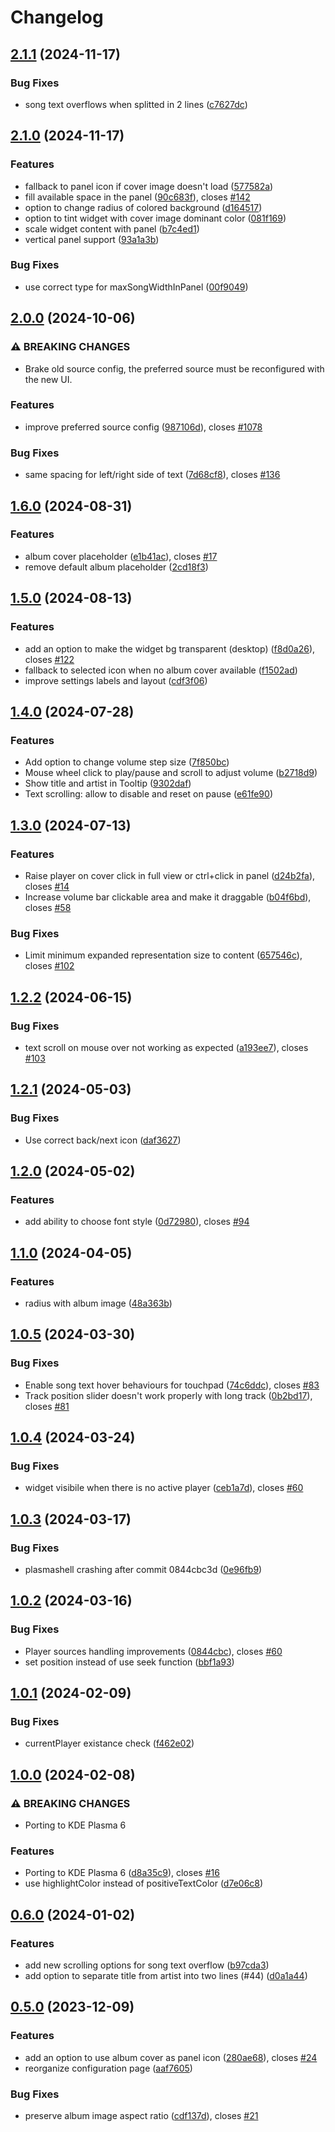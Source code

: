 # Changelog

## [2.1.1](https://github.com/ccatterina/plasmusic-toolbar/compare/v2.1.0...v2.1.1) (2024-11-17)


### Bug Fixes

* song text overflows when splitted in 2 lines ([c7627dc](https://github.com/ccatterina/plasmusic-toolbar/commit/c7627dcec9986bdb06277afe204f48fb8c0f54d2))

## [2.1.0](https://github.com/ccatterina/plasmusic-toolbar/compare/v2.0.0...v2.1.0) (2024-11-17)


### Features

* fallback to panel icon if cover image doesn't load ([577582a](https://github.com/ccatterina/plasmusic-toolbar/commit/577582a6eac008a1aafcbe61b2a2a1f00308450d))
* fill available space in the panel ([90c683f](https://github.com/ccatterina/plasmusic-toolbar/commit/90c683f18d25dd9cea533571ba5e45db7574453a)), closes [#142](https://github.com/ccatterina/plasmusic-toolbar/issues/142)
* option to change radius of colored background ([d164517](https://github.com/ccatterina/plasmusic-toolbar/commit/d1645175ebf7a44eb96f73d7003eb60c0263645f))
* option to tint widget with cover image dominant color ([081f169](https://github.com/ccatterina/plasmusic-toolbar/commit/081f1699f1c3d97f3aa1720661b18cf72543496c))
* scale widget content with panel ([b7c4ed1](https://github.com/ccatterina/plasmusic-toolbar/commit/b7c4ed1ff6dd5d224354c3aa05289f8b2612e541))
* vertical panel support ([93a1a3b](https://github.com/ccatterina/plasmusic-toolbar/commit/93a1a3b44b53ee85c481a8d3231fa66d9537cb8f))


### Bug Fixes

* use correct type for maxSongWidthInPanel ([00f9049](https://github.com/ccatterina/plasmusic-toolbar/commit/00f90496c5d7b892690471105f039e1332a8e840))

## [2.0.0](https://github.com/ccatterina/plasmusic-toolbar/compare/v1.6.0...v2.0.0) (2024-10-06)


### ⚠ BREAKING CHANGES

* Brake old source config, the preferred source must be reconfigured with the new UI.

### Features

* improve preferred source config ([987106d](https://github.com/ccatterina/plasmusic-toolbar/commit/987106d0cf60f667af3168cf56db110079c7a4b8)), closes [#1078](https://github.com/ccatterina/plasmusic-toolbar/issues/1078)


### Bug Fixes

* same spacing for left/right side of text ([7d68cf8](https://github.com/ccatterina/plasmusic-toolbar/commit/7d68cf878cda50e904c70082eb89af81162e3815)), closes [#136](https://github.com/ccatterina/plasmusic-toolbar/issues/136)

## [1.6.0](https://github.com/ccatterina/plasmusic-toolbar/compare/v1.5.0...v1.6.0) (2024-08-31)


### Features

* album cover placeholder ([e1b41ac](https://github.com/ccatterina/plasmusic-toolbar/commit/e1b41ac413c5515d1556466ee516e138faf7b834)), closes [#17](https://github.com/ccatterina/plasmusic-toolbar/issues/17)
* remove default album placeholder ([2cd18f3](https://github.com/ccatterina/plasmusic-toolbar/commit/2cd18f382110ff60014824142aeefffbc83d4a9d))

## [1.5.0](https://github.com/ccatterina/plasmusic-toolbar/compare/v1.4.0...v1.5.0) (2024-08-13)


### Features

* add an option to make the widget bg transparent (desktop) ([f8d0a26](https://github.com/ccatterina/plasmusic-toolbar/commit/f8d0a266cc4ff4ff23afae4dff87f9a1e3a8ef5e)), closes [#122](https://github.com/ccatterina/plasmusic-toolbar/issues/122)
* fallback to selected icon when no album cover available ([f1502ad](https://github.com/ccatterina/plasmusic-toolbar/commit/f1502ade5a50097568183e481344517fda3bb22d))
* improve settings labels and layout ([cdf3f06](https://github.com/ccatterina/plasmusic-toolbar/commit/cdf3f06a60d0c5d9f8a7d7d34c922cf5fc869ec6))

## [1.4.0](https://github.com/ccatterina/plasmusic-toolbar/compare/v1.3.0...v1.4.0) (2024-07-28)


### Features

* Add option to change volume step size ([7f850bc](https://github.com/ccatterina/plasmusic-toolbar/commit/7f850bcf8e03c5bf2169710f00905ee910ea20fd))
* Mouse wheel click to play/pause and scroll to adjust volume ([b2718d9](https://github.com/ccatterina/plasmusic-toolbar/commit/b2718d91ea421a566758dfeab4a288ee92754d67))
* Show title and artist in Tooltip ([9302daf](https://github.com/ccatterina/plasmusic-toolbar/commit/9302dafe6c62910b7fb436cb412161af998b2c8b))
* Text scrolling: allow to disable and reset on pause ([e61fe90](https://github.com/ccatterina/plasmusic-toolbar/commit/e61fe9047d6cb0d2510e6c566acfbaca6e5f5afe))

## [1.3.0](https://github.com/ccatterina/plasmusic-toolbar/compare/v1.2.2...v1.3.0) (2024-07-13)


### Features

* Raise player on cover click in full view or ctrl+click in panel ([d24b2fa](https://github.com/ccatterina/plasmusic-toolbar/commit/d24b2fa706f5cdb98031c5786edf7f6dbee171ae)), closes [#14](https://github.com/ccatterina/plasmusic-toolbar/issues/14)
* Increase volume bar clickable area and make it draggable ([b04f6bd](https://github.com/ccatterina/plasmusic-toolbar/commit/b04f6bd3f95e3e8c36b5749d056908fc1af7fb16)), closes [#58](https://github.com/ccatterina/plasmusic-toolbar/issues/58)


### Bug Fixes

* Limit minimum expanded representation size to content ([657546c](https://github.com/ccatterina/plasmusic-toolbar/commit/657546c63da297f2d93ced7aecee13bf1f07bb6b)), closes [#102](https://github.com/ccatterina/plasmusic-toolbar/issues/102)

## [1.2.2](https://github.com/ccatterina/plasmusic-toolbar/compare/v1.2.1...v1.2.2) (2024-06-15)


### Bug Fixes

* text scroll on mouse over not working as expected ([a193ee7](https://github.com/ccatterina/plasmusic-toolbar/commit/a193ee78301a8b3077566e52c73df6982c4c0c9c)), closes [#103](https://github.com/ccatterina/plasmusic-toolbar/issues/103)

## [1.2.1](https://github.com/ccatterina/plasmusic-toolbar/compare/v1.2.0...v1.2.1) (2024-05-03)


### Bug Fixes

* Use correct back/next icon ([daf3627](https://github.com/ccatterina/plasmusic-toolbar/commit/daf3627a86208b0541bde5641be5849c30e886d9))

## [1.2.0](https://github.com/ccatterina/plasmusic-toolbar/compare/v1.1.0...v1.2.0) (2024-05-02)


### Features

* add ability to choose font style ([0d72980](https://github.com/ccatterina/plasmusic-toolbar/commit/0d72980811abb7cdaa4c687054c3bbe15d4e52f0)), closes [#94](https://github.com/ccatterina/plasmusic-toolbar/issues/94)

## [1.1.0](https://github.com/ccatterina/plasmusic-toolbar/compare/v1.0.5...v1.1.0) (2024-04-05)


### Features

* radius with album image ([48a363b](https://github.com/ccatterina/plasmusic-toolbar/commit/48a363b83a390a601c035392c1f901a627bec79b))

## [1.0.5](https://github.com/ccatterina/plasmusic-toolbar/compare/v1.0.4...v1.0.5) (2024-03-30)


### Bug Fixes

* Enable song text hover behaviours for touchpad ([74c6ddc](https://github.com/ccatterina/plasmusic-toolbar/commit/74c6ddcb42f9c68fcfca9d820c88ff7783918046)), closes [#83](https://github.com/ccatterina/plasmusic-toolbar/issues/83)
* Track position slider doesn't work properly with long track ([0b2bd17](https://github.com/ccatterina/plasmusic-toolbar/commit/0b2bd175f2239845838e9ceee8907d39b65362e2)), closes [#81](https://github.com/ccatterina/plasmusic-toolbar/issues/81)

## [1.0.4](https://github.com/ccatterina/plasmusic-toolbar/compare/v1.0.3...v1.0.4) (2024-03-24)


### Bug Fixes

* widget visibile when there is no active player ([ceb1a7d](https://github.com/ccatterina/plasmusic-toolbar/commit/ceb1a7d4c2c69efee7f118f582e7b87b42d54a06)), closes [#60](https://github.com/ccatterina/plasmusic-toolbar/issues/60)

## [1.0.3](https://github.com/ccatterina/plasmusic-toolbar/compare/v1.0.2...v1.0.3) (2024-03-17)


### Bug Fixes

* plasmashell crashing after commit 0844cbc3d ([0e96fb9](https://github.com/ccatterina/plasmusic-toolbar/commit/0e96fb9fbbf3ce8ed6b7f330adfe8afe6cf0d053))

## [1.0.2](https://github.com/ccatterina/plasmusic-toolbar/compare/v1.0.1...v1.0.2) (2024-03-16)


### Bug Fixes

* Player sources handling improvements ([0844cbc](https://github.com/ccatterina/plasmusic-toolbar/commit/0844cbc3d390a661121c01d62d17c97a758c0453)), closes [#60](https://github.com/ccatterina/plasmusic-toolbar/issues/60)
* set position instead of use seek function ([bbf1a93](https://github.com/ccatterina/plasmusic-toolbar/commit/bbf1a93aad561bacc373e7553e2c4a4bc89dbba7))

## [1.0.1](https://github.com/ccatterina/plasmusic-toolbar/compare/v1.0.0...v1.0.1) (2024-02-09)


### Bug Fixes

* currentPlayer existance check ([f462e02](https://github.com/ccatterina/plasmusic-toolbar/commit/f462e026cf36ef7b752ecf806f28eb77eff8c9a8))

## [1.0.0](https://github.com/ccatterina/plasmusic-toolbar/compare/v0.6.0...v1.0.0) (2024-02-08)


### ⚠ BREAKING CHANGES

* Porting to KDE Plasma 6

### Features

* Porting to KDE Plasma 6 ([d8a35c9](https://github.com/ccatterina/plasmusic-toolbar/commit/d8a35c90db5a6c052a051b56076a0fc2e5ec030d)), closes [#16](https://github.com/ccatterina/plasmusic-toolbar/issues/16)
* use highlightColor instead of positiveTextColor ([d7e06c8](https://github.com/ccatterina/plasmusic-toolbar/commit/d7e06c8b52f5fe5803700387478cdb1905472ddd))

## [0.6.0](https://github.com/ccatterina/plasmusic-toolbar/compare/v0.5.0...v0.6.0) (2024-01-02)


### Features

* add new scrolling options for song text overflow ([b97cda3](https://github.com/ccatterina/plasmusic-toolbar/commit/b97cda3e4d20434cadbdf62a2f79c58ba68ea5f8))
* add option to separate title from artist into two lines (#44) ([d0a1a44](https://github.com/ccatterina/plasmusic-toolbar/commit/d0a1a448f13f5f08437b9bbd495424344e1d6b61))


## [0.5.0](https://github.com/ccatterina/plasmusic-toolbar/compare/v0.4.0...v0.5.0) (2023-12-09)


### Features

* add an option to use album cover as panel icon ([280ae68](https://github.com/ccatterina/plasmusic-toolbar/commit/280ae681e5dced3561c8cf9444fc4da9aa0c3283)), closes [#24](https://github.com/ccatterina/plasmusic-toolbar/issues/24)
* reorganize configuration page ([aaf7605](https://github.com/ccatterina/plasmusic-toolbar/commit/aaf7605160b5022b411d93b6883bdf39c2595fa3))


### Bug Fixes

* preserve album image aspect ratio ([cdf137d](https://github.com/ccatterina/plasmusic-toolbar/commit/cdf137d0282cdfc0be38ab16d7f904495fe4dd63)), closes [#21](https://github.com/ccatterina/plasmusic-toolbar/issues/21)
